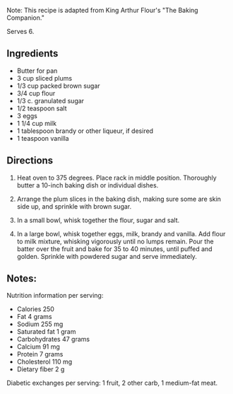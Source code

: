 <div id="wikitext">

Note: This recipe is adapted from King Arthur Flour's "The Baking
Companion."

Serves 6.

<div class="vspace">

</div>

Ingredients
-----------

-   Butter for pan
-   3 cup sliced plums
-   1/3 cup packed brown sugar
-   3/4 cup flour
-   1/3 c. granulated sugar
-   1/2 teaspoon salt
-   3 eggs
-   1 1/4 cup milk
-   1 tablespoon brandy or other liqueur, if desired
-   1 teaspoon vanilla

<div class="vspace">

</div>

Directions
----------

1.  Heat oven to 375 degrees. Place rack in middle position. Thoroughly
    butter a 10-inch baking dish or individual dishes.
    <div class="vspace">

    </div>

2.  Arrange the plum slices in the baking dish, making sure some are
    skin side up, and sprinkle with brown sugar.
    <div class="vspace">

    </div>

3.  In a small bowl, whisk together the flour, sugar and salt.
    <div class="vspace">

    </div>

4.  In a large bowl, whisk together eggs, milk, brandy and vanilla. Add
    flour to milk mixture, whisking vigorously until no lumps remain.
    Pour the batter over the fruit and bake for 35 to 40 minutes, until
    puffed and golden. Sprinkle with powdered sugar and serve
    immediately.

<div class="vspace">

</div>

Notes:
------

Nutrition information per serving:

-   Calories 250
-   Fat 4 grams
-   Sodium 255 mg
-   Saturated fat 1 gram
-   Carbohydrates 47 grams
-   Calcium 91 mg
-   Protein 7 grams
-   Cholesterol 110 mg
-   Dietary fiber 2 g

Diabetic exchanges per serving: 1 fruit, 2 other carb, 1 medium-fat
meat.

<div class="vspace">

</div>

</div>
